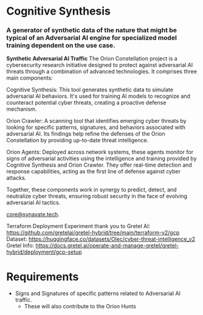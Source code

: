 # Cognitive Synthesis
### A generator of synthetic data of the nature that might be typical of an Adversarial AI engine for specialized model training dependent on the use case.


**Synthetic Adversarial AI Traffic**
The Orion Constellation project is a cybersecurity research initiative designed to protect against adversarial AI threats through a combination of advanced technologies. It comprises three main components:

Cognitive Synthesis: This tool generates synthetic data to simulate adversarial AI behaviors. It's used for training AI models to recognize and counteract potential cyber threats, creating a proactive defense mechanism.

Orion Crawler: A scanning tool that identifies emerging cyber threats by looking for specific patterns, signatures, and behaviors associated with adversarial AI. Its findings help refine the defenses of the Orion Constellation by providing up-to-date threat intelligence.

Orion Agents: Deployed across network systems, these agents monitor for signs of adversarial activities using the intelligence and training provided by Cognitive Synthesis and Orion Crawler. They offer real-time detection and response capabilities, acting as the first line of defense against cyber attacks.

Together, these components work in synergy to predict, detect, and neutralize cyber threats, ensuring robust security in the face of evolving adversarial AI tactics.

core@synavate.tech.

Terraform Deployment Experiment thank you to Gretel AI: 
https://github.com/gretelai/gretel-hybrid/tree/main/terraform-v2/gcp
Dataset:
https://huggingface.co/datasets/Olec/cyber-threat-intelligence_v2
Gretel Info: 
https://docs.gretel.ai/operate-and-manage-gretel/gretel-hybrid/deployment/gcp-setup


# Requirements
- Signs and Signatures of specific patterns related to Adversarial AI traffic.
  - These will also contribute to the Orion Hunts 
